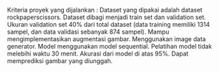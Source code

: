 Kriteria proyek yang dijalankan :
Dataset yang dipakai adalah dataset rockpaperscissors.
Dataset dibagi menjadi train set dan validation set.
Ukuran validation set 40% dari total dataset (data training memiliki 1314 sampel, dan data validasi sebanyak 874 sampel).
Mampu mengimplementasikan augmentasi gambar.
Menggunakan image data generator.
Model menggunakan model sequential.
Pelatihan model tidak melebihi waktu 30 menit.
Akurasi dari model di atas 95%.
Dapat memprediksi gambar yang diunggah.
